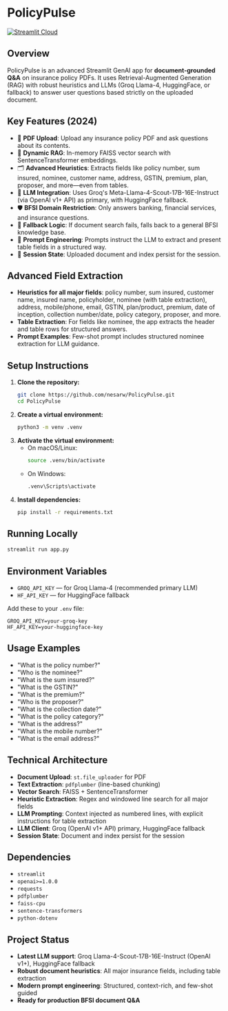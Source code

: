 # PolicyPulse

[![Streamlit Cloud](https://static.streamlit.io/badges/streamlit_badge_black_white.svg)](https://streamlit.io/)

## Overview

PolicyPulse is an advanced Streamlit GenAI app for **document-grounded Q&A** on insurance policy PDFs. It uses Retrieval-Augmented Generation (RAG) with robust heuristics and LLMs (Groq Llama-4, HuggingFace, or fallback) to answer user questions based strictly on the uploaded document.

## Key Features (2024)

- 📁 **PDF Upload**: Upload any insurance policy PDF and ask questions about its contents.
- 🧠 **Dynamic RAG**: In-memory FAISS vector search with SentenceTransformer embeddings.
- 🗂️ **Advanced Heuristics**: Extracts fields like policy number, sum insured, nominee, customer name, address, GSTIN, premium, plan, proposer, and more—even from tables.
- 💬 **LLM Integration**: Uses Groq's Meta-Llama-4-Scout-17B-16E-Instruct (via OpenAI v1+ API) as primary, with HuggingFace fallback.
- 🛡️ **BFSI Domain Restriction**: Only answers banking, financial services, and insurance questions.
- 🔄 **Fallback Logic**: If document search fails, falls back to a general BFSI knowledge base.
- 📝 **Prompt Engineering**: Prompts instruct the LLM to extract and present table fields in a structured way.
- 🧪 **Session State**: Uploaded document and index persist for the session.

## Advanced Field Extraction

- **Heuristics for all major fields**: policy number, sum insured, customer name, insured name, policyholder, nominee (with table extraction), address, mobile/phone, email, GSTIN, plan/product, premium, date of inception, collection number/date, policy category, proposer, and more.
- **Table Extraction**: For fields like nominee, the app extracts the header and table rows for structured answers.
- **Prompt Examples**: Few-shot prompt includes structured nominee extraction for LLM guidance.

## Setup Instructions

1. **Clone the repository:**
   ```bash
   git clone https://github.com/nesarw/PolicyPulse.git
   cd PolicyPulse
   ```
2. **Create a virtual environment:**
   ```bash
   python3 -m venv .venv
   ```
3. **Activate the virtual environment:**
   - On macOS/Linux:
     ```bash
     source .venv/bin/activate
     ```
   - On Windows:
     ```bash
     .venv\Scripts\activate
     ```
4. **Install dependencies:**
   ```bash
   pip install -r requirements.txt
   ```

## Running Locally

```bash
streamlit run app.py
```

## Environment Variables

- `GROQ_API_KEY` — for Groq Llama-4 (recommended primary LLM)
- `HF_API_KEY` — for HuggingFace fallback

Add these to your `.env` file:
```
GROQ_API_KEY=your-groq-key
HF_API_KEY=your-huggingface-key
```

## Usage Examples

- "What is the policy number?"
- "Who is the nominee?"
- "What is the sum insured?"
- "What is the GSTIN?"
- "What is the premium?"
- "Who is the proposer?"
- "What is the collection date?"
- "What is the policy category?"
- "What is the address?"
- "What is the mobile number?"
- "What is the email address?"

## Technical Architecture

- **Document Upload**: `st.file_uploader` for PDF
- **Text Extraction**: `pdfplumber` (line-based chunking)
- **Vector Search**: FAISS + SentenceTransformer
- **Heuristic Extraction**: Regex and windowed line search for all major fields
- **LLM Prompting**: Context injected as numbered lines, with explicit instructions for table extraction
- **LLM Client**: Groq (OpenAI v1+ API) primary, HuggingFace fallback
- **Session State**: Document and index persist for the session

## Dependencies

- `streamlit`
- `openai>=1.0.0`
- `requests`
- `pdfplumber`
- `faiss-cpu`
- `sentence-transformers`
- `python-dotenv`

## Project Status

- **Latest LLM support**: Groq Llama-4-Scout-17B-16E-Instruct (OpenAI v1+), HuggingFace fallback
- **Robust document heuristics**: All major insurance fields, including table extraction
- **Modern prompt engineering**: Structured, context-rich, and few-shot guided
- **Ready for production BFSI document Q&A**